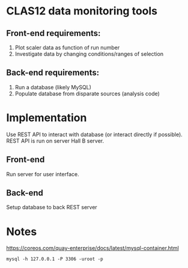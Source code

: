 CLAS12 data monitoring tools
============================


## Front-end requirements:

1. Plot scaler data as function of run number
2. Investigate data by changing conditions/ranges of selection

## Back-end requirements:

1. Run a database (likely MySQL)
2. Populate database from disparate sources (analysis code)

# Implementation

Use REST API to interact with database (or interact directly if possible).
REST API is run on server Hall B server.

## Front-end

Run server for user interface.


## Back-end

Setup database to back REST server

# Notes

https://coreos.com/quay-enterprise/docs/latest/mysql-container.html


```
mysql -h 127.0.0.1 -P 3306 -uroot -p
```
